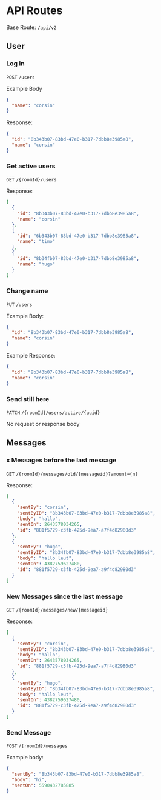 # API Routes

Base Route: `/api/v2`

## User

### Log in

`POST` `/users`

Example Body

```json
{
  "name": "corsin"
}
```

Response:

```json
{
  "id": "8b343b07-83bd-47e0-b317-7dbb8e3985a8",
  "name": "corsin"
}
```

### Get active users

`GET` `/{roomId}/users`

Response:

```json
[
  {
    "id": "8b343b07-83bd-47e0-b317-7dbb8e3985a8",
    "name": "corsin"
  },
  {
    "id": "6b343b07-83bd-47e0-b317-7dbb8e3985a8",
    "name": "timo"
  },
  {
    "id": "8b34fb07-83bd-47e0-b317-7dbb8e3985a8",
    "name": "hugo"
  }
]
```

### Change name

`PUT` `/users`

Example Body:

```json
{
  "id": "8b343b07-83bd-47e0-b317-7dbb8e3985a8",
  "name": "corsin"
}
```

Example Response:

```json
{
  "id": "8b343b07-83bd-47e0-b317-7dbb8e3985a8",
  "name": "corsin"
}
```

### Send still here

`PATCH` `/{roomId}/users/active/{uuid}`

No request or response body

## Messages

### x Messages before the last message

`GET` `/{roomId}/messages/old/{messageid}?amount={n}`

Response:

```json
[
  {
    "sentBy": "corsin",
    "sentByID": "8b343b07-83bd-47e0-b317-7dbb8e3985a8",
    "body": "hallo",
    "sentOn": 2643578034265,
    "id": "881f5729-c3fb-425d-9ea7-a7f4d82980d3"
  },
  {
    "sentBy": "hugo",
    "sentByID": "8b34fb07-83bd-47e0-b317-7dbb8e3985a8",
    "body": "hallo leut",
    "sentOn": 4382759627480,
    "id": "881f5729-c3fb-425d-9ea7-a9f4d82980d3"
  }
]
```

### New Messages since the last message

`GET` `/{roomId}/messages/new/{messageid}`

Response:

```json
[
  {
    "sentBy": "corsin",
    "sentByID": "8b343b07-83bd-47e0-b317-7dbb8e3985a8",
    "body": "hallo",
    "sentOn": 2643578034265,
    "id": "881f5729-c3fb-425d-9ea7-a7f4d82980d3"
  },
  {
    "sentBy": "hugo",
    "sentByID": "8b34fb07-83bd-47e0-b317-7dbb8e3985a8",
    "body": "hallo leut",
    "sentOn": 4382759627480,
    "id": "881f5729-c3fb-425d-9ea7-a9f4d82980d3"
  }
]
```

### Send Message

`POST` `/{roomId}/messages`

Example body:

```json
{
  "sentBy": "8b343b07-83bd-47e0-b317-7dbb8e3985a8",
  "body": "hi",
  "sentOn": 5590432785885
}
```
